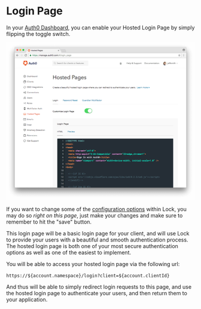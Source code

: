 
# Login Page

In your [Auth0 Dashboard](https://manage.auth0.com/#/login_page), you can enable your Hosted Login Page by simply flipping the toggle switch.

![](/media/articles/hosted-pages/login.png)

If you want to change some of the [configuration options](/libraries/lock/v10/customization) within Lock, you may do so _right on this page_, just make your changes and make sure to remember to hit the "save" button. 

This login page will be a basic login page for your client, and will use Lock to provide your users with a beautiful and smooth authentication process. The hosted login page is both one of your most secure authentication options as well as one of the easiest to implement.

You will be able to access your hosted login page via the following url:

```text
https://${account.namespace}/login?client=${account.clientId}
```

And thus will be able to simply redirect login requests to this page, and use the hosted login page to authenticate your users, and then return them to your application.

